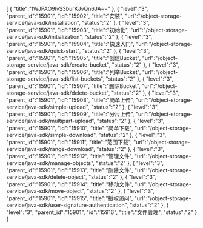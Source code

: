 [
	{
		"title":"tWJPAO9lvS3burKJvQn6JA=="
	},
	{
		"level":"3",
		"parent_id":"15901",
		"id":"15902",
		"title":"安装",
		"url":"/object-storage-service/java-sdk/installation",
		"status":"2"
	},
	{
		"level":"3",
		"parent_id":"15901",
		"id":"15903",
		"title":"初始化",
		"url":"/object-storage-service/java-sdk/initialization",
		"status":"2"
	},
	{
		"level":"3",
		"parent_id":"15901",
		"id":"15904",
		"title":"快速入门",
		"url":"/object-storage-service/java-sdk/quick-start",
		"status":"2"
	},
	{
		"level":"3",
		"parent_id":"15901",
		"id":"15905",
		"title":"创建Bucket",
		"url":"/object-storage-service/java-sdk/create-bucket",
		"status":"2"
	},
	{
		"level":"3",
		"parent_id":"15901",
		"id":"15906",
		"title":"列举Bucket",
		"url":"/object-storage-service/java-sdk/list-buckets",
		"status":"2"
	},
	{
		"level":"3",
		"parent_id":"15901",
		"id":"15907",
		"title":"删除Bucket",
		"url":"/object-storage-service/java-sdk/delete-bucket",
		"status":"2"
	},
	{
		"level":"3",
		"parent_id":"15901",
		"id":"15908",
		"title":"简单上传",
		"url":"/object-storage-service/java-sdk/simple-upload",
		"status":"2"
	},
	{
		"level":"3",
		"parent_id":"15901",
		"id":"15909",
		"title":"分片上传",
		"url":"/object-storage-service/java-sdk/multipart-upload",
		"status":"2"
	},
	{
		"level":"3",
		"parent_id":"15901",
		"id":"15910",
		"title":"简单下载",
		"url":"/object-storage-service/java-sdk/simple-download",
		"status":"2"
	},
	{
		"level":"3",
		"parent_id":"15901",
		"id":"15911",
		"title":"范围下载",
		"url":"/object-storage-service/java-sdk/range-download",
		"status":"2"
	},
	{
		"level":"3",
		"parent_id":"15901",
		"id":"15912",
		"title":"管理文件",
		"url":"/object-storage-service/java-sdk/manage-objects",
		"status":"2"
	},
	{
		"level":"3",
		"parent_id":"15901",
		"id":"15913",
		"title":"删除文件",
		"url":"/object-storage-service/java-sdk/delete-object",
		"status":"2"
	},
	{
		"level":"3",
		"parent_id":"15901",
		"id":"15914",
		"title":"移动文件",
		"url":"/object-storage-service/java-sdk/move-object",
		"status":"2"
	},
	{
		"level":"3",
		"parent_id":"15901",
		"id":"15915",
		"title":"授权访问",
		"url":"/object-storage-service/java-sdk/user-signature-authentication",
		"status":"2"
	},
	{
		"level":"3",
		"parent_id":"15901",
		"id":"15916",
		"title":"文件管理",
		"status":"2"
	}
]